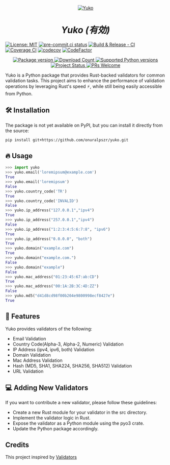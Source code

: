 

<p align="center">
  <a href="https://github.com/onuralpszr/yuko"><img src="https://raw.githubusercontent.com/onuralpszr/yuko/develop/logo/yuko_logo.png" alt="Yuko"></a>
</p>

<h1 style="font-style: italic;" align="center">Yuko (有効)</h1>


[![License: MIT](https://img.shields.io/badge/License-MIT-yellow.svg)](https://opensource.org/licenses/MIT)
[![pre-commit.ci status](https://results.pre-commit.ci/badge/github/onuralpszr/yuko/main.svg)](https://results.pre-commit.ci/latest/github/onuralpszr/yuko/main)
[![Build & Release - CI](https://github.com/onuralpszr/yuko/actions/workflows/CI.yml/badge.svg)](https://github.com/onuralpszr/yuko/actions/workflows/CI.yml)
[![Coverage CI](https://github.com/onuralpszr/yuko/actions/workflows/Coverage-CI.yml/badge.svg)](https://github.com/onuralpszr/yuko/actions/workflows/Coverage-CI.yml)
[![codecov](https://codecov.io/gh/onuralpszr/yuko/graph/badge.svg?token=NWUYIBUCBA)](https://codecov.io/gh/onuralpszr/yuko)
[![CodeFactor](https://www.codefactor.io/repository/github/onuralpszr/yuko/badge)](https://www.codefactor.io/repository/github/onuralpszr/yuko)

<p align="center">
<a href="https://pypi.org/project/yuko" target="_blank">
    <img src="https://img.shields.io/pypi/v/yuko?color=%2334D058&label=pypi%20package" alt="Package version">
</a>
<a href="https://pypi.org/project/yuko" target="_blank">
    <img src="https://img.shields.io/pypi/dm/yuko?color=red" alt="Download Count">
</a>
<a href="https://pypi.org/project/yuko" target="_blank">
    <img src="https://img.shields.io/pypi/pyversions/yuko.svg?color=%2334D058" alt="Supported Python versions">
</a>
<a href="https://pypi.org/project/yuko" target="_blank">
    <img src="https://img.shields.io/pypi/status/yuko?color=orange" alt="Project Status">
</a>
<a href="https://makeapullrequest.com" target="_blank">
    <img src="https://img.shields.io/badge/PRs-welcome-brightgreen.svg?style=flat-square" alt="PRs Welcome">
</a>
</p>


Yuko is a Python package that provides Rust-backed validators for common validation tasks. This project aims to enhance the performance of validation operations by leveraging Rust's speed ⚡️, while still being easily accessible from Python.

## 🛠 Installation

The package is not yet available on PyPI, but you can install it directly from the source:

```bash
pip install git+https://github.com/onuralpszr/yuko.git
```

## 🔥 Usage

```python
>>> import yuko
>>> yuko.email('loremipsum@example.com')
True
>>> yuko.email('loremipsum')
False
>>> yuko.country_code('TR')
True
>>> yuko.country_code('INVALID')
False
>>> yuko.ip_address("127.0.0.1","ipv4")
True
>>> yuko.ip_address("257.0.0.1","ipv4")
False
>>> yuko.ip_address("1:2:3:4:5:6:7:8", "ipv6")
True
>>> yuko.ip_address("0.0.0.0", "both")
True
>>> yuko.domain("example.com")
True
>>> yuko.domain("example.com.")
False
>>> yuko.domain("example")
False
>>> yuko.mac_address("01:23:45:67:ab:CD")
True
>>> yuko.mac_address("00:1A:2B:3C:4D:ZZ")
False
>>> yuko.md5("d41d8cd98f00b204e9800998ecf8427e")
True

```

## 🔮 Features

Yuko provides validators of the following:

- Email Validation
- Country Code(Alpha-3, Alpha-2, Numeric) Validation
- IP Address (ipv4, ipv6, both) Validation
- Domain Validation
- Mac Address Validation
- Hash (MD5, SHA1, SHA224, SHA256, SHA512) Validation
- URL Validation

## 💻 Adding New Validators
If you want to contribute a new validator, please follow these guidelines:

* Create a new Rust module for your validator in the src directory.
* Implement the validator logic in Rust.
* Expose the validator as a Python module using the pyo3 crate.
* Update the Python package accordingly.

## Credits

This project inspired by [Validators](https://github.com/python-validators/validators)
